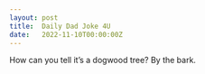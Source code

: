 ```yaml
---
layout: post
title:  Daily Dad Joke 4U
date:   2022-11-10T00:00:00Z
---
```

How can you tell it’s a dogwood tree? By the bark.
